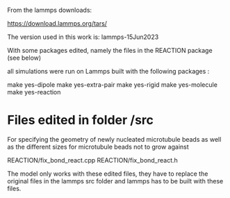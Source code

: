 From the lammps downloads:

https://download.lammps.org/tars/

The version used in this work is: lammps-15Jun2023

With some packages edited, namely the files in the REACTION package (see below)

all simulations were run on Lammps built with the following packages :

make yes-dipole
make yes-extra-pair
make yes-rigid
make yes-molecule
make yes-reaction

# Files edited in folder /src

For specifying the geometry of newly nucleated microtubule beads as well as the different sizes for microtubule beads not to grow against

REACTION/fix_bond_react.cpp
REACTION/fix_bond_react.h

The model only works with these edited files, they have to replace the original files in the lammps src folder and lammps has to be built with these files.
